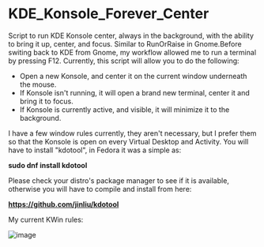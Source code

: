 # KDE_Konsole_Forever_Center

Script to run KDE Konsole center, always in the background, with the ability to bring it up, center, and focus. Similar to RunOrRaise in Gnome.Before switing back to KDE from Gnome, my workflow allowed me to run a terminal by pressing F12. Currently, this script will allow you to do the following:

* Open a new Konsole, and center it on the current window underneath the mouse.
* If Konsole isn't running, it will open a brand new terminal, center it and bring it to focus.
* If Konsole is currently active, and visible, it will minimize it to the background.

I have a few window rules currently, they aren't necessary, but I prefer them so that the Konsole is open on every Virtual Desktop and Activity.
You will have to install "kdotool", in Fedora it was a simple as:

**sudo dnf install kdotool**

Please check your distro's package manager to see if it is available, otherwise you will have to compile and install from here:

**https://github.com/jinliu/kdotool**

My current KWin rules:

![image](https://github.com/kevinbburns/KDE_Konsole_Forever_Center/assets/825269/fe764bac-7ac4-4d71-83e6-bb89f6e2d5ad)


